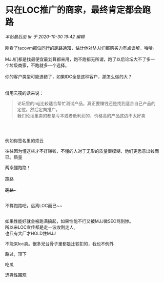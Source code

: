 # 只在LOC推广的商家，最终肯定都会跑路


<i class="pstatus"> 本帖最后由 tir 于 2020-10-30 19:42 编辑 </i><br />
<br />
刚看了tacovm那位同行的跑路通知，估计他对MJJ们都购买力有点误解，哈哈。<br />
<br />
MJJ们都是找最便宜最划算都来用，跑不跑都无所谓，跑了以后论坛大不了多一个垃圾商家，不跑就多一个选择。<br />
<br />
你的客户类型可能选错了，如果IDC全是这种客户，那怎么做的大？<img src="static/image/smiley/yct/008.gif" smilieid="39" border="0" alt="" /> <br />
<br />
<br />
借用云筏的话来说：<br /><div class="quote"><blockquote>论坛里的mjj比较适合帮忙测试产品，真正要赚钱还是找到适合自己产品的定位，然后定向推广。<br />
我们论坛里卖的都是亏本或者低利润的，价格高的产品这边不太好卖</blockquote></div><br />
<br />


例如你签名里的烦云

往往因为懂这些才不好赚钱，不懂的人对于无形的质量很模糊，他们更愿意出钱而已。质量

两条腿跑路！<br />
<br />
跑路~~<br />
<br />
跑路~~~<br />
<br />
<img src="static/image/smiley/default/lol.gif" smilieid="12" border="0" alt="" /><img src="static/image/smiley/default/lol.gif" smilieid="12" border="0" alt="" /><img src="static/image/smiley/default/lol.gif" smilieid="12" border="0" alt="" />

不算跑路吧，远离LOC而已~~<img src="static/image/smiley/default/lol.gif" smilieid="12" border="0" alt="" />

<br />
如果性能好就会被跑满搞起，如果性能不行又被MJJ做SEO骂到惨。<br />
所以来LOC宣传都是走一波收割走人。<br />
也只有大厂才HOLD住MJJ

不能来loc卖。很多兄台骨子里都是比较扣的，我也不例外

路过，顶下

吃瓜

选择性围观
